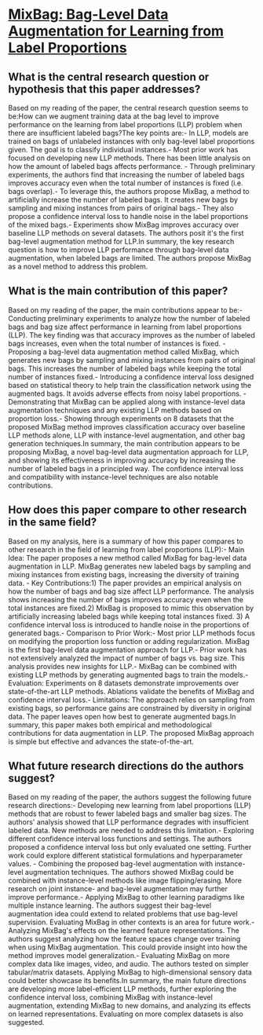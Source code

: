 # [MixBag: Bag-Level Data Augmentation for Learning from Label Proportions](https://arxiv.org/abs/2308.08822)

## What is the central research question or hypothesis that this paper addresses?

Based on my reading of the paper, the central research question seems to be:How can we augment training data at the bag level to improve performance on the learning from label proportions (LLP) problem when there are insufficient labeled bags?The key points are:- In LLP, models are trained on bags of unlabeled instances with only bag-level label proportions given. The goal is to classify individual instances.- Most prior work has focused on developing new LLP methods. There has been little analysis on how the amount of labeled bags affects performance. - Through preliminary experiments, the authors find that increasing the number of labeled bags improves accuracy even when the total number of instances is fixed (i.e. bags overlap).- To leverage this, the authors propose MixBag, a method to artificially increase the number of labeled bags. It creates new bags by sampling and mixing instances from pairs of original bags.- They also propose a confidence interval loss to handle noise in the label proportions of the mixed bags.- Experiments show MixBag improves accuracy over baseline LLP methods on several datasets. The authors posit it's the first bag-level augmentation method for LLP.In summary, the key research question is how to improve LLP performance through bag-level data augmentation, when labeled bags are limited. The authors propose MixBag as a novel method to address this problem.


## What is the main contribution of this paper?

Based on my reading of the paper, the main contributions appear to be:- Conducting preliminary experiments to analyze how the number of labeled bags and bag size affect performance in learning from label proportions (LLP). The key finding was that accuracy improves as the number of labeled bags increases, even when the total number of instances is fixed. - Proposing a bag-level data augmentation method called MixBag, which generates new bags by sampling and mixing instances from pairs of original bags. This increases the number of labeled bags while keeping the total number of instances fixed.- Introducing a confidence interval loss designed based on statistical theory to help train the classification network using the augmented bags. It avoids adverse effects from noisy label proportions. - Demonstrating that MixBag can be applied along with instance-level data augmentation techniques and any existing LLP methods based on proportion loss.- Showing through experiments on 8 datasets that the proposed MixBag method improves classification accuracy over baseline LLP methods alone, LLP with instance-level augmentation, and other bag generation techniques.In summary, the main contribution appears to be proposing MixBag, a novel bag-level data augmentation approach for LLP, and showing its effectiveness in improving accuracy by increasing the number of labeled bags in a principled way. The confidence interval loss and compatibility with instance-level techniques are also notable contributions.


## How does this paper compare to other research in the same field?

Based on my analysis, here is a summary of how this paper compares to other research in the field of learning from label proportions (LLP):- Main Idea: The paper proposes a new method called MixBag for bag-level data augmentation in LLP. MixBag generates new labeled bags by sampling and mixing instances from existing bags, increasing the diversity of training data. - Key Contributions:1) The paper provides an empirical analysis on how the number of bags and bag size affect LLP performance. The analysis shows increasing the number of bags improves accuracy even when the total instances are fixed.2) MixBag is proposed to mimic this observation by artificially increasing labeled bags while keeping total instances fixed. 3) A confidence interval loss is introduced to handle noise in the proportions of generated bags.- Comparison to Prior Work:- Most prior LLP methods focus on modifying the proportion loss function or adding regularization. MixBag is the first bag-level data augmentation approach for LLP.- Prior work has not extensively analyzed the impact of number of bags vs. bag size. This analysis provides new insights for LLP.- MixBag can be combined with existing LLP methods by generating augmented bags to train the models.- Evaluation: Experiments on 8 datasets demonstrate improvements over state-of-the-art LLP methods. Ablations validate the benefits of MixBag and confidence interval loss.- Limitations: The approach relies on sampling from existing bags, so performance gains are constrained by diversity in original data. The paper leaves open how best to generate augmented bags.In summary, this paper makes both empirical and methodological contributions for data augmentation in LLP. The proposed MixBag approach is simple but effective and advances the state-of-the-art.


## What future research directions do the authors suggest?

Based on my reading of the paper, the authors suggest the following future research directions:- Developing new learning from label proportions (LLP) methods that are robust to fewer labeled bags and smaller bag sizes. The authors' analysis showed that LLP performance degrades with insufficient labeled data. New methods are needed to address this limitation.- Exploring different confidence interval loss functions and settings. The authors proposed a confidence interval loss but only evaluated one setting. Further work could explore different statistical formulations and hyperparameter values. - Combining the proposed bag-level augmentation with instance-level augmentation techniques. The authors showed MixBag could be combined with instance-level methods like image flipping/erasing. More research on joint instance- and bag-level augmentation may further improve performance.- Applying MixBag to other learning paradigms like multiple instance learning. The authors suggest their bag-level augmentation idea could extend to related problems that use bag-level supervision. Evaluating MixBag in other contexts is an area for future work.- Analyzing MixBag's effects on the learned feature representations. The authors suggest analyzing how the feature spaces change over training when using MixBag augmentation. This could provide insight into how the method improves model generalization.- Evaluating MixBag on more complex data like images, video, and audio. The authors tested on simpler tabular/matrix datasets. Applying MixBag to high-dimensional sensory data could better showcase its benefits.In summary, the main future directions are developing more label-efficient LLP methods, further exploring the confidence interval loss, combining MixBag with instance-level augmentation, extending MixBag to new domains, and analyzing its effects on learned representations. Evaluating on more complex datasets is also suggested.
